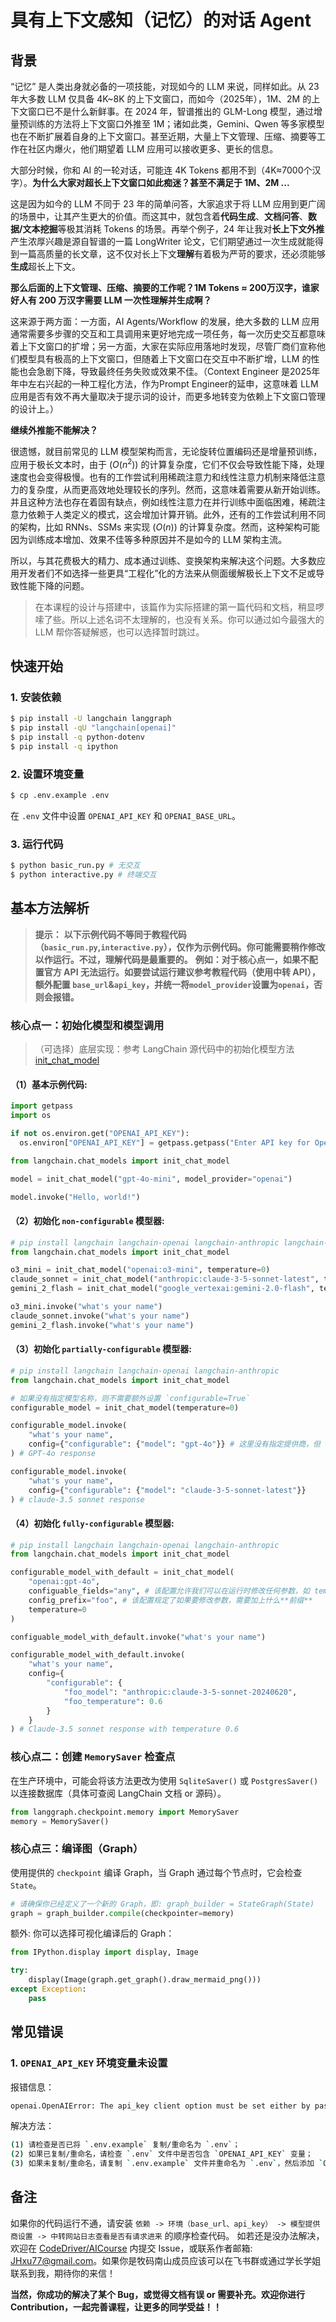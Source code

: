 # 具有上下文感知（记忆）的对话 Agent

## 背景
“记忆” 是人类出身就必备的一项技能，对现如今的 LLM 来说，同样如此。从 23 年大多数 LLM 仅具备 4K~8K 的上下文窗口，而如今（2025年），1M、2M 的上下文窗口已不是什么新鲜事。在 2024 年，智谱推出的 GLM-Long 模型，通过增量预训练的方法将上下文窗口外推至 1M；诸如此类，Gemini、Qwen 等多家模型也在不断扩展着自身的上下文窗口。甚至近期，大量上下文管理、压缩、摘要等工作在社区内爆火，他们期望着 LLM 应用可以接收更多、更长的信息。

大部分时候，你和 AI 的一轮对话，可能连 4K Tokens 都用不到（4K≈7000个汉字）。**为什么大家对超长上下文窗口如此痴迷？甚至不满足于 1M、2M ...**

这是因为如今的 LLM 不同于 23 年的简单问答，大家追求于将 LLM 应用到更广阔的场景中，让其产生更大的价值。而这其中，就包含着**代码生成**、**文档问答**、**数据/文本挖掘**等极其消耗 Tokens 的场景。再举个例子，24 年让我对**长上下文外推**产生浓厚兴趣是源自智谱的一篇 LongWriter 论文，它们期望通过一次生成就能得到一篇高质量的长文章，这不仅对长上下文**理解**有着极为严苛的要求，还必须能够**生成**超长上下文。

**那么后面的上下文管理、压缩、摘要的工作呢？1M Tokens ≈ 200万汉字，谁家好人有 200 万汉字需要 LLM 一次性理解并生成啊？**

这来源于两方面：一方面，AI Agents/Workflow 的发展，绝大多数的 LLM 应用通常需要多步骤的交互和工具调用来更好地完成一项任务，每一次历史交互都意味着上下文窗口的扩增；另一方面，大家在实际应用落地时发现，尽管厂商们宣称他们模型具有极高的上下文窗口，但随着上下文窗口在交互中不断扩增，LLM 的性能也会急剧下降，导致最终任务失败或效果不佳。（Context Engineer 是2025年年中左右兴起的一种工程化方法，作为Prompt Engineer的延申，这意味着 LLM 应用是否有效不再大量取决于提示词的设计，而更多地转变为依赖上下文窗口管理的设计上。）

**继续外推能不能解决？**

很遗憾，就目前常见的 LLM 模型架构而言，无论旋转位置编码还是增量预训练，应用于极长文本时，由于 $(O(n^2))$ 的计算复杂度，它们不仅会导致性能下降，处理速度也会变得极慢。也有的工作尝试利用稀疏注意力和线性注意力机制来降低注意力的复杂度，从而更高效地处理较长的序列。然而，这意味着需要从新开始训练。并且这种方法也存在着固有缺点，例如线性注意力在并行训练中面临困难，稀疏注意力依赖于人类定义的模式，这会增加计算开销。此外，还有的工作尝试利用不同的架构，比如 RNNs、SSMs 来实现 $(O(n))$ 的计算复杂度。然而，这种架构可能因为训练成本增加、效果不佳等多种原因并不是如今的 LLM 架构主流。

所以，与其花费极大的精力、成本通过训练、变换架构来解决这个问题。大多数应用开发者们不如选择一些更具“工程化”化的方法来从侧面缓解极长上下文不足或导致性能下降的问题。

> 在本课程的设计与搭建中，该篇作为实际搭建的第一篇代码和文档，稍显啰嗦了些。所以上述名词不太理解的，也没有关系。你可以通过如今最强大的 LLM 帮你答疑解惑，也可以选择暂时跳过。

## 快速开始
### 1. 安装依赖
```bash
$ pip install -U langchain langgraph
$ pip install -qU "langchain[openai]"
$ pip install -q python-dotenv
$ pip install -q ipython
```

### 2. 设置环境变量
```bash
$ cp .env.example .env
```
在 `.env` 文件中设置 `OPENAI_API_KEY` 和 `OPENAI_BASE_URL`。

### 3. 运行代码
```bash
$ python basic_run.py # 无交互
$ python interactive.py # 终端交互
```

## 基本方法解析
> **提示：**
> **以下示例代码不等同于教程代码（`basic_run.py`,`interactive.py`），仅作为示例代码。你可能需要稍作修改以作运行。不过，理解代码是最重要的。**
> **例如：对于核心点一，如果不配置官方 API 无法运行。如要尝试运行建议参考教程代码（使用中转 API），额外配置 `base_url`&`api_key`，并统一将`model_provider`设置为`openai`，否则会报错。**
### 核心点一：初始化模型和模型调用
> （可选择）底层实现：参考 LangChain 源代码中的初始化模型方法 [init_chat_model](https://github.com/langchain-ai/langchain/blob/master/libs/langchain/langchain/chat_models/base.py)
#### （1）基本示例代码:
```python
import getpass
import os

if not os.environ.get("OPENAI_API_KEY"):
  os.environ["OPENAI_API_KEY"] = getpass.getpass("Enter API key for OpenAI: ")

from langchain.chat_models import init_chat_model

model = init_chat_model("gpt-4o-mini", model_provider="openai")

model.invoke("Hello, world!")
```
#### （2）初始化 `non-configurable` 模型器:
```python
# pip install langchain langchain-openai langchain-anthropic langchain-google-vertexai
from langchain.chat_models import init_chat_model

o3_mini = init_chat_model("openai:o3-mini", temperature=0)
claude_sonnet = init_chat_model("anthropic:claude-3-5-sonnet-latest", temperature=0)
gemini_2_flash = init_chat_model("google_vertexai:gemini-2.0-flash", temperature=0)

o3_mini.invoke("what's your name")
claude_sonnet.invoke("what's your name")
gemini_2_flash.invoke("what's your name")
```
#### （3）初始化 `partially-configurable` 模型器:
```python
# pip install langchain langchain-openai langchain-anthropic
from langchain.chat_models import init_chat_model

# 如果没有指定模型名称，则不需要额外设置 `configurable=True`
configurable_model = init_chat_model(temperature=0)

configurable_model.invoke(
    "what's your name",
    config={"configurable": {"model": "gpt-4o"}} # 这里没有指定提供商，但 LangChain 会根据模型名称自动解析。例如关键词`gpt`指向`openai`家，`claude`指向`anthropic`家 ...
) # GPT-4o response

configurable_model.invoke(
    "what's your name",
    config={"configurable": {"model": "claude-3-5-sonnet-latest"}}
) # claude-3.5 sonnet response
```
#### （4）初始化 `fully-configurable` 模型器:
```python
# pip install langchain langchain-openai langchain-anthropic
from langchain.chat_models import init_chat_model

configurable_model_with_default = init_chat_model(
    "openai:gpt-4o",
    configuable_fields="any", # 该配置允许我们可以在运行时修改任何参数，如 temperature、max_tokens
    config_prefix="foo", # 该配置规定了如果要修改参数，需要加上什么**前缀**
    temperature=0
)

configuable_model_with_default.invoke("what's your name")

configurable_model_with_default.invoke(
    "what's your name",
    config={
        "configurable": {
            "foo_model": "anthropic:claude-3-5-sonnet-20240620",
            "foo_temperature": 0.6
        }
    }
) # Claude-3.5 sonnet response with temperature 0.6
```


### 核心点二：创建 `MemorySaver` 检查点
在生产环境中，可能会将该方法更改为使用 `SqliteSaver()` 或 `PostgresSaver()` 以连接数据库（具体可查阅 LangChain 文档 or 源码）。
```python
from langgraph.checkpoint.memory import MemorySaver
memory = MemorySaver()
```


### 核心点三：编译图（Graph）
使用提供的 `checkpoint` 编译 Graph，当 Graph 通过每个节点时，它会检查 `State`。
```python
# 请确保你已经定义了一个新的 Graph，即: graph_builder = StateGraph(State)
graph = graph_builder.compile(checkpointer=memory)
```
额外: 你可以选择可视化编译后的 Graph：
```python
from IPython.display import display, Image

try:
    display(Image(graph.get_graph().draw_mermaid_png()))
except Exception:
    pass
```

## 常见错误
### 1. `OPENAI_API_KEY` 环境变量未设置
报错信息：
```bash
openai.OpenAIError: The api_key client option must be set either by passing api_key to the client or by setting the OPENAI_API_KEY environment variable
```
解决方法：
```bash
(1) 请检查是否已将 `.env.example` 复制/重命名为 `.env`；
(2) 如果已复制/重命名，请检查 `.env` 文件中是否包含 `OPENAI_API_KEY` 变量；
(3) 如果未复制/重命名，请复制 `.env.example` 文件并重命名为 `.env`，然后添加 `OPENAI_API_KEY` 变量。
```

## 备注
如果你的代码运行不通，请安装 `依赖 -> 环境（base_url、api_key） -> 模型提供商设置 -> 中转网站日志查看是否有请求进来` 的顺序检查代码。
如若还是没办法解决，欢迎在 [CodeDriver/AICourse](https://github.com/CodeDriverTech/AICourse) 内提交 Issue，或联系作者邮箱: JHxu77@gmail.com。如果你是牧码南山成员应该可以在飞书群或通过学长学姐联系到我，期待你的来信！

**当然，你成功的解决了某个 Bug，或觉得文档有误 or 需要补充。欢迎你进行 Contribution，一起完善课程，让更多的同学受益！！**
